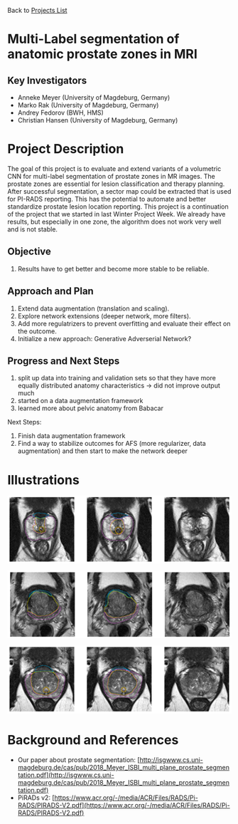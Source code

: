 Back to [Projects List](../../README.md#ProjectsList)

# Multi-Label segmentation of anatomic prostate zones in MRI

## Key Investigators

- Anneke Meyer (University of Magdeburg, Germany)
- Marko Rak (University of Magdeburg, Germany)
- Andrey Fedorov (BWH, HMS)
- Christian Hansen (University of Magdeburg, Germany)

# Project Description

The goal of this project is to evaluate and extend variants of a volumetric CNN for multi-label segmentation of prostate zones in MR images. The prostate zones are essential for lesion classification and therapy planning. After successful segmentation, a sector map could be extracted that is used for PI-RADS reporting. This has the potential to automate and better standardize prostate lesion location reporting. This project is a continuation of the project that we started in last Winter Project Week. We already have results, but especially in one zone, the algorithm does not work very well and is not stable.

## Objective

1. Results have to get better and become more stable to be reliable. 

## Approach and Plan

1. Extend data augmentation (translation and scaling). 
1. Explore network extensions (deeper network, more filters).
1. Add more regulatrizers to prevent overfitting and evaluate their effect on the outcome.
1. Initialize a new approach: Generative Adverserial Network? 

## Progress and Next Steps
1. split up data into training and validation sets so that they have more equally distributed anatomy characteristics -> did not improve output much
1. started on a data augmentation framework
1. learned more about pelvic anatomy from Babacar

Next Steps:
1. Finish data augmentation framework
1. Find a way to stabilize outcomes for AFS (more regularizer, data augmentation) and then start to make the network deeper

# Illustrations
![Segmentation Example. Left: automatic, center: manual segmentation](example1.PNG)

![Segmentation Example 2](example2.PNG)

![Segmentation Example 3](example3.PNG)

<!--Add pictures and links to videos that demonstrate what has been accomplished.-->


# Background and References
- Our paper about prostate segmentation: [http://isgwww.cs.uni-magdeburg.de/cas/pub/2018_Meyer_ISBI_multi_plane_prostate_segmentation.pdf](http://isgwww.cs.uni-magdeburg.de/cas/pub/2018_Meyer_ISBI_multi_plane_prostate_segmentation.pdf)
- PiRADs v2: [https://www.acr.org/-/media/ACR/Files/RADS/Pi-RADS/PIRADS-V2.pdf](https://www.acr.org/-/media/ACR/Files/RADS/Pi-RADS/PIRADS-V2.pdf)
